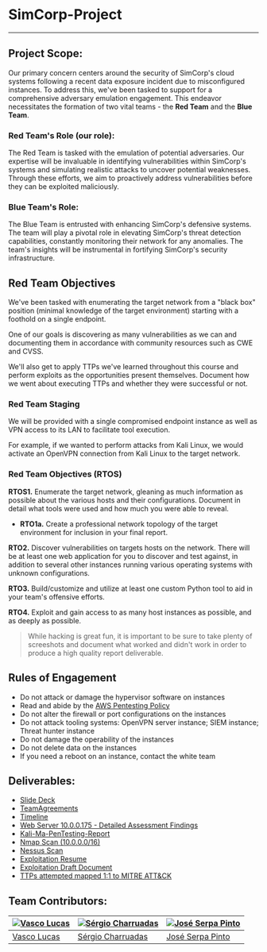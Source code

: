# **SimCorp-Project**
***

## Project Scope:

Our primary concern centers around the security of SimCorp's cloud systems following a recent data exposure incident due to misconfigured instances. To address this, we've been tasked to support for a comprehensive adversary emulation engagement. This endeavor necessitates the formation of two vital teams - the **Red Team** and the **Blue Team**.

### Red Team's Role (our role):

The Red Team is tasked with the emulation of potential adversaries. Our expertise will be invaluable in identifying vulnerabilities within SimCorp's systems and simulating realistic attacks to uncover potential weaknesses. Through these efforts, we aim to proactively address vulnerabilities before they can be exploited maliciously.

### Blue Team's Role:

The Blue Team is entrusted with enhancing SimCorp's defensive systems. The team will play a pivotal role in elevating SimCorp's threat detection capabilities, constantly monitoring their network for any anomalies. The team's insights will be instrumental in fortifying SimCorp's security infrastructure.

## Red Team Objectives

We've been tasked with enumerating the target network from a "black box" position (minimal knowledge of the target environment) starting with a foothold on a single endpoint.

One of our goals is discovering as many vulnerabilities as we can and documenting them in accordance with community resources such as CWE and CVSS.

We'll also get to apply TTPs we've learned throughout this course and perform exploits as the opportunities present themselves. Document how we went about executing TTPs and whether they were successful or not.

### Red Team Staging

We will be provided with a single compromised endpoint instance as well as VPN access to its LAN to facilitate tool execution.

For example, if we wanted to perform attacks from Kali Linux, we would activate an OpenVPN connection from Kali Linux to the target network.

### Red Team Objectives (RTOS)

**RTOS1.** Enumerate the target network, gleaning as much information as possible about the various hosts and their configurations. Document in detail what tools were used and how much you were able to reveal.

* **RTO1a.** Create a professional network topology of the target environment for inclusion in your final report.

**RTO2.** Discover vulnerabilities on targets hosts on the network. There will be at least one web application for you to discover and test against, in addition to several other instances running various operating systems with unknown configurations.

**RTO3.** Build/customize and utilize at least one custom Python tool to aid in your team's offensive efforts.

**RTO4.** Exploit and gain access to as many host instances as possible, and as deeply as possible.

> While hacking is great fun, it is important to be sure to take plenty of screeshots and document what worked and didn't work in order to produce a high quality report deliverable.

## Rules of Engagement

* Do not attack or damage the hypervisor software on instances
* Read and abide by the [AWS Pentesting Policy](https://aws.amazon.com/security/penetration-testing/)
* Do not alter the firewall or port configurations on the instances
* Do not attack tooling systems: OpenVPN server instance; SIEM instance; Threat hunter instance
* Do not damage the operability of the instances
* Do not delete data on the instances
* If you need a reboot on an instance, contact the white team

## Deliverables:

* [Slide Deck](https://drive.google.com/file/d/1WlDwYCBPEs-S3j6wFIFuVQ2O1mSdE_uu/view?usp=sharing)
* [TeamAgreements](https://github.com/VascoLucas01/Cyber-Final-Project/tree/main/TeamAgreements)
* [Timeline](https://github.com/VascoLucas01/SimCorp-Project/blob/main/Timeline.md)
* [Web Server 10.0.0.175 - Detailed Assessment Findings](https://docs.google.com/document/d/1y7j72WsknBfZpw4GNiCuAfohTOVAeHLpuw4w_iN-8n0/edit?usp=sharing)
* [Kali-Ma-PenTesting-Report](https://drive.google.com/file/d/1BOD2nTQUxHmKeSktVoJ5CLDfRYCDYCSc/view?usp=sharing)
* [Nmap Scan (10.0.0.0/16)](https://pastebin.com/raw/tQGFfqgH)
* [Nessus Scan](https://drive.google.com/file/d/1aAvsoNK3MGF1WwJk6b6YYzc2guRq0ctp/view?usp=sharing)
* [Exploitation Resume](https://drive.google.com/file/d/1UoTeYqcw7BGaPrDXr8-LXxyd8f5-8lLY/view?usp=sharing)
* [Exploitation Draft Document](https://docs.google.com/document/d/1n67WK_4yjtL_If2lwChJByRv9Z_7ACakDfBEMdbWBmg/edit)
* [TTPs attempted mapped 1:1 to MITRE ATT&CK](https://drive.google.com/file/d/1AYK3k1ejZ4gel-8MJtU4YXLC2W4eAZAy/view?usp=sharing)

## Team Contributors:

| [![Vasco Lucas](https://avatars.githubusercontent.com/u/110473841?v=4&s=144)](https://github.com/VascoLucas01) | [![Sérgio Charruadas](https://avatars.githubusercontent.com/u/20626461?v=4&s=144)](https://github.com/itzvenom) | [![José Serpa Pinto](https://avatars.githubusercontent.com/u/79847245?v=4&s=144)](https://github.com/jserpa-p) |
|---|---|---|
| [Vasco Lucas](https://github.com/VascoLucas01) | [Sérgio Charruadas](https://github.com/itzvenom) | [José Serpa Pinto](https://github.com/jserpa-p) |
